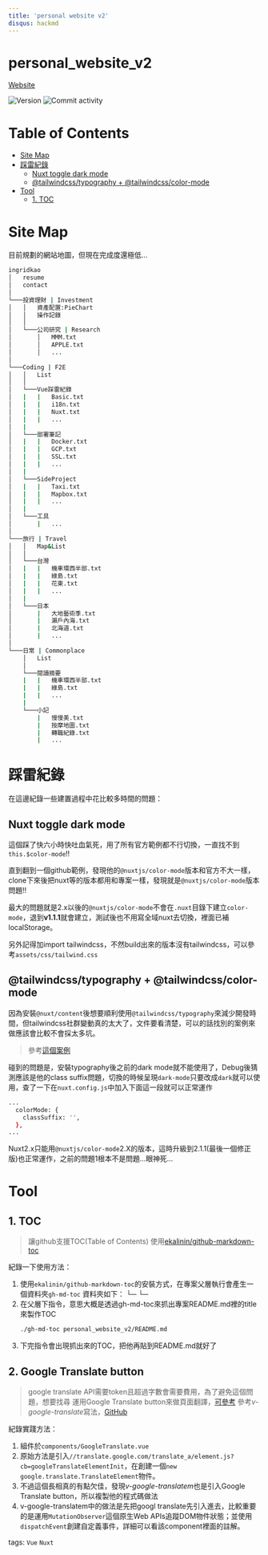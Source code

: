 ```yaml
---
title: 'personal website v2'
disqus: hackmd
---
```

# personal_website_v2
[Website](https://ingridkao.github.io/personal_website_v2/)

![Version](https://img.shields.io/github/package-json/v/ingridkao/personal_website_v2)
![Commit activity](https://img.shields.io/github/commit-activity/m/ingridkao/personal_website_v2?style=plastic)

# Table of Contents
* [Site Map](#site-map)
* [踩雷紀錄](#踩雷紀錄)
   * [Nuxt toggle dark mode](#nuxt-toggle-dark-mode)
   * [@tailwindcss/typography + @tailwindcss/color-mode](#tailwindcsstypography--tailwindcsscolor-mode)
* [Tool](#tool)
   * [1. TOC](#1-toc)


# Site Map
目前規劃的網站地圖，但現在完成度還極低...

``` bash
ingridkao
│   resume
│   contact
│
└───投資理財 | Investment
│   │   資產配置:PieChart
│   │   操作記錄
│   │
│   └───公司研究 | Research
│       │   MMM.txt
│       │   APPLE.txt
│       │   ...
│
└───Coding | F2E
│   │   List
│   │
│   └───Vue踩雷紀錄
│   |   |   Basic.txt
│   |   |   i18n.txt
│   |   |   Nuxt.txt
│   |   |   ...
│   |
│   └───部署筆記
│   |   |   Docker.txt
│   |   |   GCP.txt
│   |   |   SSL.txt
│   |   |   ...
│   |
│   └───SideProject
│   |   |   Taxi.txt
│   |   |   Mapbox.txt
│   |   |   ...
│   |
│   └───工具
│       |   ...
│
└───旅行 | Travel
│   │   Map&List
│   │
│   └───台灣
│   |   |   機車環西半部.txt
│   |   |   綠島.txt
│   |   |   花東.txt
│   |   |   ...
│   |
│   └───日本
│       |   大地藝術季.txt
│       |   瀨戶內海.txt
│       |   北海道.txt
│       |   ...
│
└───日常 | Commonplace
    │   List
    │
    └───閱讀摘要
    |   |   機車環西半部.txt
    |   |   綠島.txt
    |   |   ...
    |
    └───小記
        |   慢慢美.txt
        |   按摩地圖.txt
        |   轉職紀錄.txt
        |   ...
```


# 踩雷紀錄
在這邊紀錄一些建置過程中花比較多時間的問題：

## Nuxt toggle dark mode
這個踩了快六小時快吐血氣死，用了所有官方範例都不行切換，一直找不到`this.$color-mode`!!

直到翻到一個github範例，發現他的`@nuxtjs/color-mode`版本和官方不大一樣，clone下來後把nuxt等的版本都用和專案一樣，發現就是`@nuxtjs/color-mode`版本問題!!

最大的問題就是2.x以後的`@nuxtjs/color-mode`不會在`.nuxt`目錄下建立`color-mode`，退到**v1.1.1**就會建立，測試後也不用寫全域nuxt去切換，裡面已補localStorage。

另外記得加import tailwindcss，不然build出來的版本沒有tailwindcss，可以參考`assets/css/tailwind.css`

## @tailwindcss/typography + @tailwindcss/color-mode
因為安裝`@nuxt/content`後想要順利使用`@tailwindcss/typography`來減少開發時間，但tailwindcss社群變動真的太大了，文件要看清楚，可以的話找別的案例來做應該會比較不會採太多坑。
> 參考[這個案例](https://github.com/kissu/nuxt-tailwind-typography-darkmode-boilerplate)

碰到的問題是，安裝typography後之前的dark mode就不能使用了，Debug後猜測應該是他的class suffix問題，切換的時候呈現`dark-mode`只要改成`dark`就可以使用，查了一下在`nuxt.config.js`中加入下面這一段就可以正常運作
```bash
...
  colorMode: {
    classSuffix: '',
  },
...
```
Nuxt2.x只能用`@nuxtjs/color-mode`2.X的版本，這時升級到2.1.1(最後一個修正版)也正常運作，之前的問題1根本不是問題...眼神死...



# Tool
## 1. TOC
> 讓github支援TOC(Table of Contents)
> 使用[ekalinin/github-markdown-toc](https://github.com/ekalinin/github-markdown-toc)

紀錄一下使用方法：
1. 使用`ekalinin/github-markdown-toc`的安裝方式，在專案父層執行會產生一個資料夾`gh-md-toc`
    資料夾如下：
    └─ <Project>
    └─ <gh-md-toc>
2. 在父層下指令，意思大概是透過gh-md-toc來抓出專案README.md裡的title來製作TOC
    ```bash
    ./gh-md-toc personal_website_v2/README.md
    ```
3. 下完指令會出現抓出來的TOC，把他再貼到README.md就好了


## 2. Google Translate button
> google translate API需要token且超過字數會需要費用，為了避免這個問題，想要找尋
> 運用Google Translate button來做頁面翻譯，[可參考](https://www.w3schools.com/howto/howto_google_translate.asp)
> 參考*v-google-translate*寫法，[GitHub](https://github.com/i7eo/v-google-translate/blob/master/src/packages/src/index.vue)

紀錄實踐方法：
1. 組件於`components/GoogleTranslate.vue`
2. 原始方法是引入`//translate.google.com/translate_a/element.js?cb=googleTranslateElementInit`，在創建一個`new google.translate.TranslateElement`物件。
3. 不過這個長相真的有點欠佳，發現*v-google-translatem*也是引入Google Translate button，所以複製他的程式碼做法
4. v-google-translatem中的做法是先把googl translate先引入進去，比較重要的是運用`MutationObserver`這個原生Web APIs追蹤DOM物件狀態；並使用`dispatchEvent`創建自定義事件，詳細可以看該component裡面的註解。



tags: `Vue` `Nuxt`
